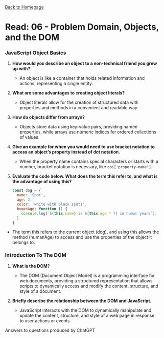 [Back to Homepage](https://alysondorfman.github.io/reading-notes/)

# Read: 06 - Problem Domain, Objects, and the DOM

### JavaScript Object Basics

1. **How would you describe an object to a non-technical friend you grew up with?**
   - An object is like a container that holds related information and actions, representing a single entity.

2. **What are some advantages to creating object literals?**
   - Object literals allow for the creation of structured data with properties and methods in a convenient and readable way.

3. **How do objects differ from arrays?**
   - Objects store data using key-value pairs, providing named properties, while arrays use numeric indices for ordered collections of values.

4. **Give an example for when you would need to use bracket notation to access an object’s property instead of dot notation.**
   - When the property name contains special characters or starts with a number, bracket notation is necessary, like `obj['property-name']`.

5. **Evaluate the code below. What does the term this refer to, and what is the advantage of using this?**
   ```javascript
   const dog = {
     name: 'Spot',
     age: 2,
     color: 'white with black spots',
     humanAge: function () {
       console.log(`${this.name} is ${this.age * 7} in human years`);
     }
   }
   ```
  - The term this refers to the current object (dog), and using this allows the method (humanAge) to access and use the properties of the object it belongs to.

### Introduction To The DOM

1. **What is the DOM?**
   - The DOM (Document Object Model) is a programming interface for web documents, providing a structured representation that allows scripts to dynamically access and modify the content, structure, and style of a document.

2. **Briefly describe the relationship between the DOM and JavaScript.**
   - JavaScript interacts with the DOM to dynamically manipulate and update the content, structure, and style of a web page in response to user actions or events.

Answers to questions produced by ChatGPT